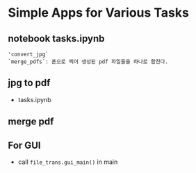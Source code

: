 # Simple Apps for Various Tasks
## notebook tasks.ipynb
    'convert_jpg`
    `merge_pdfs`: 폰으로 찍어 생성된 pdf 파일들을 하나로 합친다. 
## jpg to pdf
- tasks.ipynb
## merge pdf
## For GUI
- call `file_trans.gui_main()` in main
